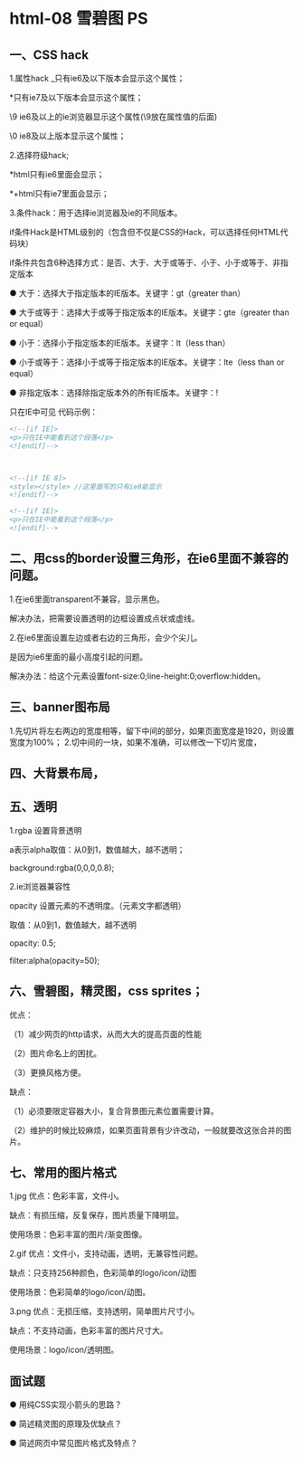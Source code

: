 # html-08 雪碧图 PS
## 一、CSS hack
1.属性hack
_只有ie6及以下版本会显示这个属性；

*只有ie7及以下版本会显示这个属性；

\9 ie6及以上的ie浏览器显示这个属性(\9放在属性值的后面)

\0 ie8及以上版本显示这个属性；


2.选择符级hack;

*html只有ie6里面会显示；

*+html只有ie7里面会显示；

3.条件hack：用于选择ie浏览器及ie的不同版本。

if条件Hack是HTML级别的（包含但不仅是CSS的Hack，可以选择任何HTML代码块）

if条件共包含6种选择方式：是否、大于、大于或等于、小于、小于或等于、非指定版本

● 大于：选择大于指定版本的IE版本。关键字：gt（greater than）

● 大于或等于：选择大于或等于指定版本的IE版本。关键字：gte（greater than or equal）

● 小于：选择小于指定版本的IE版本。关键字：lt（less than）

● 小于或等于：选择小于或等于指定版本的IE版本。关键字：lte（less than or equal）

● 非指定版本：选择除指定版本外的所有IE版本。关键字：!

只在IE中可见 代码示例：

```html
<!--[if IE]>
<p>只在IE中能看到这个段落</p>
<![endif]-->



<!--[if IE 8]>
<style></style> //这里面写的只有ie8能显示
<![endif]-->

<!--[if IE]>
<p>只在IE中能看到这个段落</p>
<![endif]-->
```

## 二、用css的border设置三角形，在ie6里面不兼容的问题。
1.在ie6里面transparent不兼容，显示黑色。

解决办法，把需要设置透明的边框设置成点状或虚线。

2.在ie6里面设置左边或者右边的三角形，会少个尖儿。

是因为ie6里面的最小高度引起的问题。

解决办法：给这个元素设置font-size:0;line-height:0;overflow:hidden。



## 三、banner图布局
1.先切片将左右两边的宽度相等，留下中间的部分，如果页面宽度是1920，则设置宽度为100%；
2.切中间的一块，如果不准确，可以修改一下切片宽度，



## 四、大背景布局，



## 五、透明
1.rgba 设置背景透明

a表示alpha取值：从0到1，数值越大，越不透明；

background:rgba(0,0,0,0.8);

2.ie浏览器兼容性

opacity 设置元素的不透明度。（元素文字都透明）

取值：从0到1，数值越大，越不透明

opacity: 0.5; 

filter:alpha(opacity=50);



## 六、雪碧图，精灵图，css sprites；
优点：

（1）减少网页的http请求，从而大大的提高页面的性能

（2）图片命名上的困扰。

（3）更换风格方便。

缺点：

（1）必须要限定容器大小，复合背景图元素位置需要计算。

（2）维护的时候比较麻烦，如果页面背景有少许改动，一般就要改这张合并的图片。




## 七、常用的图片格式
1.jpg 优点：色彩丰富，文件小。

缺点：有损压缩，反复保存，图片质量下降明显。

使用场景：色彩丰富的图片/渐变图像。

2.gif 优点：文件小，支持动画，透明，无兼容性问题。

缺点：只支持256种颜色，色彩简单的logo/icon/动图

使用场景：色彩简单的logo/icon/动图。

3.png 优点：无损压缩，支持透明，简单图片尺寸小。

缺点：不支持动画，色彩丰富的图片尺寸大。

使用场景：logo/icon/透明图。




## 面试题
● 用纯CSS实现小箭头的思路？

● 简述精灵图的原理及优缺点？

● 简述网页中常见图片格式及特点？


